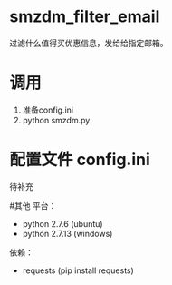 # smzdm_filter_email
过滤什么值得买优惠信息，发给给指定邮箱。

# 调用
1. 准备config.ini
2. python smzdm.py

# 配置文件 config.ini
待补充

#其他
平台：
* python 2.7.6 (ubuntu)
* python 2.7.13 (windows)

依赖：
* requests (pip install requests)